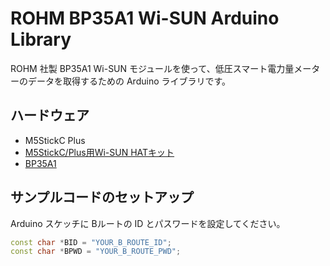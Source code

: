 # ROHM BP35A1 Wi-SUN Arduino Library

ROHM 社製 BP35A1 Wi-SUN モジュールを使って、低圧スマート電力量メーターのデータを取得するための Arduino ライブラリです。

## ハードウェア

- M5StickC Plus
- [M5StickC/Plus用Wi-SUN HATキット](https://www.switch-science.com/products/7612)
- [BP35A1](https://www.rohm.co.jp/products/wireless-communication/specified-low-power-radio-modules/bp35a1-product)

## サンプルコードのセットアップ

Arduino スケッチに Bルートの ID とパスワードを設定してください。

```c++
const char *BID = "YOUR_B_ROUTE_ID";
const char *BPWD = "YOUR_B_ROUTE_PWD";
```
